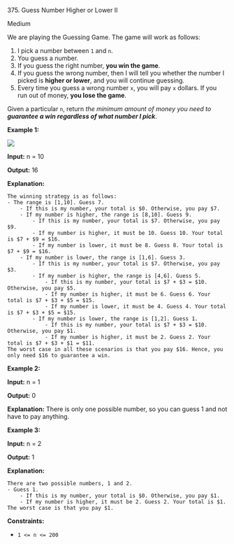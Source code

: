 375\. Guess Number Higher or Lower II

Medium

We are playing the Guessing Game. The game will work as follows:

1.  I pick a number between `1` and `n`.
2.  You guess a number.
3.  If you guess the right number, **you win the game**.
4.  If you guess the wrong number, then I will tell you whether the number I picked is **higher or lower**, and you will continue guessing.
5.  Every time you guess a wrong number `x`, you will pay `x` dollars. If you run out of money, **you lose the game**.

Given a particular `n`, return _the minimum amount of money you need to **guarantee a win regardless of what number I pick**_.

**Example 1:**

![](https://assets.leetcode.com/uploads/2020/09/10/graph.png)

**Input:** n = 10

**Output:** 16

**Explanation:**

    The winning strategy is as follows:
    - The range is [1,10]. Guess 7. 
        - If this is my number, your total is $0. Otherwise, you pay $7. 
        - If my number is higher, the range is [8,10]. Guess 9. 
            - If this is my number, your total is $7. Otherwise, you pay $9. 
            - If my number is higher, it must be 10. Guess 10. Your total is $7 + $9 = $16. 
            - If my number is lower, it must be 8. Guess 8. Your total is $7 + $9 = $16. 
        - If my number is lower, the range is [1,6]. Guess 3. 
            - If this is my number, your total is $7. Otherwise, you pay $3. 
            - If my number is higher, the range is [4,6]. Guess 5. 
                - If this is my number, your total is $7 + $3 = $10. Otherwise, you pay $5. 
                - If my number is higher, it must be 6. Guess 6. Your total is $7 + $3 + $5 = $15. 
                - If my number is lower, it must be 4. Guess 4. Your total is $7 + $3 + $5 = $15. 
            - If my number is lower, the range is [1,2]. Guess 1. 
                - If this is my number, your total is $7 + $3 = $10. Otherwise, you pay $1. 
                - If my number is higher, it must be 2. Guess 2. Your total is $7 + $3 + $1 = $11.
    The worst case in all these scenarios is that you pay $16. Hence, you only need $16 to guarantee a win.

**Example 2:**

**Input:** n = 1

**Output:** 0

**Explanation:** There is only one possible number, so you can guess 1 and not have to pay anything.

**Example 3:**

**Input:** n = 2

**Output:** 1

**Explanation:**

    There are two possible numbers, 1 and 2.
    - Guess 1.
        - If this is my number, your total is $0. Otherwise, you pay $1.
        - If my number is higher, it must be 2. Guess 2. Your total is $1.
    The worst case is that you pay $1.

**Constraints:**

*   `1 <= n <= 200`